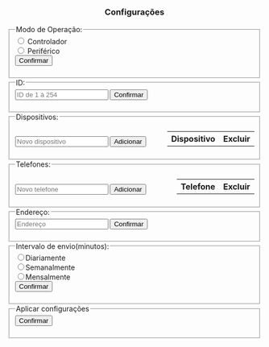 <center>
    <h3>Configurações</h3>
</center>

<fieldset id="device_mode_filedset">
    <legend>Modo de Operação:</legend>
    <form target="_top" action="/set/mode" id="mode" method="POST">
        <input type="radio" id="controller" name="mode" value="controller">
        <label for="controller">Controlador</label><br>
        <input type="radio" id="peripheral" name="mode" value="peripheral">
        <label for="peripheral">Periférico</label><br>
        <input onclick="redirect();" type="submit" value="Confirmar">
    </form>
</fieldset>

<fieldset id="peripheral_id_fieldset">
    <legend>ID:</legend>
    <form target="_top" action="/set/id" id="mode" method="POST">
        <input type="text" name="id" id="id" placeholder="ID de 1 à 254" pattern="([1-9]|[1-9][0-9]|1[0-9][0-9]|2[0-4][0-9]|25[0-4])$">
        <input onclick="redirect();" type="submit" value="Confirmar">
    </form>
</fieldset>

<fieldset id="devices-fieldset">
    <legend>Dispositivos:</legend>
    <div style="width: 100%; display: table;">
        <div style="display: table-row">
            <div style="width: 600px; display: table-cell;">
            <form target="_top" action="/add/device" id="mode" method="POST">
                <input type="text" name="device" id="device" placeholder="Novo dispositivo" pattern="([1-9]|[1-9][0-9]|1[0-9][0-9]|2[0-4][0-9]|25[0-4])$">
                <input onclick="redirect();" type="submit" value="Adicionar">
            </form>
            </div>
            <div id="devices-div" style="display: table-cell;">
                <table id="devices-table">
                    <tr>
                        <th>Dispositivo</th>
                        <th>Excluir</th>
                    </tr>
                </table>
            </div>
        </div>
    </div>
</fieldset>

<fieldset id="phone_number_fieldset">
    <legend>Telefones:</legend>
    <div style="width: 100%; display: table;">
        <div style="display: table-row">
            <div style="width: 600px; display: table-cell;">
            <form target="_top" action="/add/phone" id="mode" method="POST">
                <input type="tel" name="phone" id="phone" placeholder="Novo telefone" pattern="^\(?(?:[14689][1-9]|2[12478]|3[1234578]|5[1345]|7[134579])\)? ?(?:[2-8]|9[1-9])[0-9]{3}\-?[0-9]{4}$">
                <input onclick="redirect();" type="submit" value="Adicionar">
            </form>
            </div>
            <div id="phones-div" style="display: table-cell;">
                <table id="phones-table">
                    <tr>
                        <th>Telefone</th>
                        <th>Excluir</th>
                    </tr>
                </table>
            </div>
        </div>
    </div>
</fieldset>

<fieldset id="local_fieldset">
    <legend>Endereço:</legend>
    <form target="_top" action="/set/local" id="local" method="POST">
        <input type="text" name="local" id="local_address" placeholder="Endereço">
        <input onclick="redirect();" type="submit" value="Confirmar">
    </form>
</fieldset>

<fieldset id="interval_fieldset">
    <legend>Intervalo de envio(minutos):</legend>
    <form target="_top" action="/set/interval" id="interval" method="POST">
        <input type="radio" name="interval" id="interval_daily" value="1440">Diariamente<br>
        <input type="radio" name="interval" id="interval_weekly" value="10080">Semanalmente<br>
        <input type="radio" name="interval" id="interval_monthly" value="43200">Mensalmente<br>
        <input onclick="redirect();" type="submit" value="Confirmar">
    </form>
</fieldset>

<fieldset id="restart_fieldset">
    <legend>Aplicar configurações</legend>
    <form target="_top" action="/restart" id="restart" method="POST">
        <input onclick="alert_restart();" type="submit" value="Confirmar">
    </form>
</fieldset>
